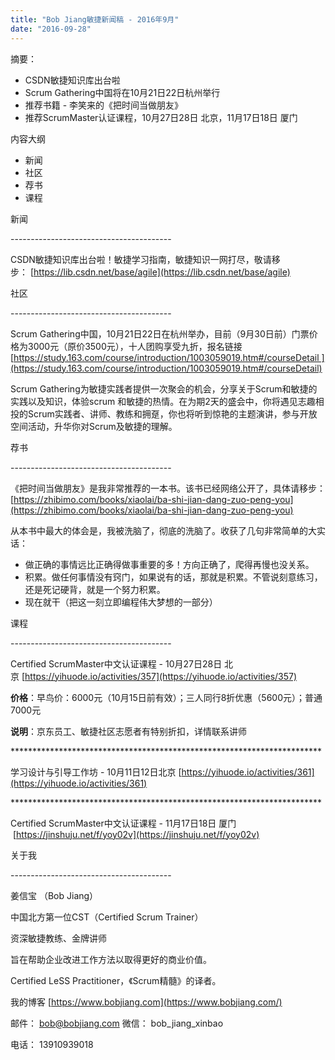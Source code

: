 ```yaml
---
title: "Bob Jiang敏捷新闻稿 - 2016年9月"
date: "2016-09-28"
---
```


摘要：

- CSDN敏捷知识库出台啦
- Scrum Gathering中国将在10月21日22日杭州举行
- 推荐书籍 - 李笑来的《把时间当做朋友》
- 推荐ScrumMaster认证课程，10月27日28日 北京，11月17日18日 厦门

内容大纲

- 新闻
- 社区
- 荐书
- 课程

新闻

\----------------------------------------

CSDN敏捷知识库出台啦！敏捷学习指南，敏捷知识一网打尽，敬请移步： [https://lib.csdn.net/base/agile](https://lib.csdn.net/base/agile)

社区

\----------------------------------------

Scrum Gathering中国，10月21日22日在杭州举办，目前（9月30日前）门票价格为3000元（原价3500元），十人团购享受九折，报名链接[https://study.163.com/course/introduction/1003059019.htm#/courseDetail ](https://study.163.com/course/introduction/1003059019.htm#/courseDetail)

Scrum Gathering为敏捷实践者提供一次聚会的机会，分享关于Scrum和敏捷的实践以及知识，体验scrum 和敏捷的热情。在为期2天的盛会中，你将遇见志趣相投的Scrum实践者、讲师、教练和拥趸，你也将听到惊艳的主题演讲，参与开放空间活动，升华你对Scrum及敏捷的理解。

荐书

\----------------------------------------

《把时间当做朋友》是我非常推荐的一本书。该书已经网络公开了，具体请移步：[https://zhibimo.com/books/xiaolai/ba-shi-jian-dang-zuo-peng-you](https://zhibimo.com/books/xiaolai/ba-shi-jian-dang-zuo-peng-you)

从本书中最大的体会是，我被洗脑了，彻底的洗脑了。收获了几句非常简单的大实话：

- 做正确的事情远比正确得做事重要的多！方向正确了，爬得再慢也没关系。
- 积累。做任何事情没有窍门，如果说有的话，那就是积累。不管说刻意练习，还是死记硬背，就是一个努力积累。
- 现在就干（把这一刻立即编程伟大梦想的一部分）

课程

\----------------------------------------

Certified ScrumMaster中文认证课程 - 10月27日28日 北京 [https://yihuode.io/activities/357](https://yihuode.io/activities/357)

**价格**：早鸟价：6000元（10月15日前有效）；三人同行8折优惠（5600元）；普通7000元

**说明**：京东员工、敏捷社区志愿者有特别折扣，详情联系讲师

\*\*\*\*\*\*\*\*\*\*\*\*\*\*\*\*\*\*\*\*\*\*\*\*\*\*\*\*\*\*\*\*\*\*\*\*\*\*\*\*\*\*\*\*\*\*\*\*\*\*\*\*\*\*\*\*\*\*\*\*\*\*\*\*\*\*\*\*\*\*\*

学习设计与引导工作坊 - 10月11日12日北京 [https://yihuode.io/activities/361](https://yihuode.io/activities/361)

\*\*\*\*\*\*\*\*\*\*\*\*\*\*\*\*\*\*\*\*\*\*\*\*\*\*\*\*\*\*\*\*\*\*\*\*\*\*\*\*\*\*\*\*\*\*\*\*\*\*\*\*\*\*\*\*\*\*\*\*\*\*\*\*\*\*\*\*\*\*\*

Certified ScrumMaster中文认证课程 - 11月17日18日 厦门  [https://jinshuju.net/f/yoy02v](https://jinshuju.net/f/yoy02v)

关于我

\----------------------------------------

姜信宝 （Bob Jiang）

中国北方第一位CST（Certified Scrum Trainer）

资深敏捷教练、金牌讲师

旨在帮助企业改进工作方法以取得更好的商业价值。

Certified LeSS Practitioner，《Scrum精髓》的译者。

我的博客 [https://www.bobjiang.com](https://www.bobjiang.com/)

邮件： [bob@bobjiang.com](mailto:bob@bobjiang.com) 微信： bob\_jiang\_xinbao

电话： 13910939018
